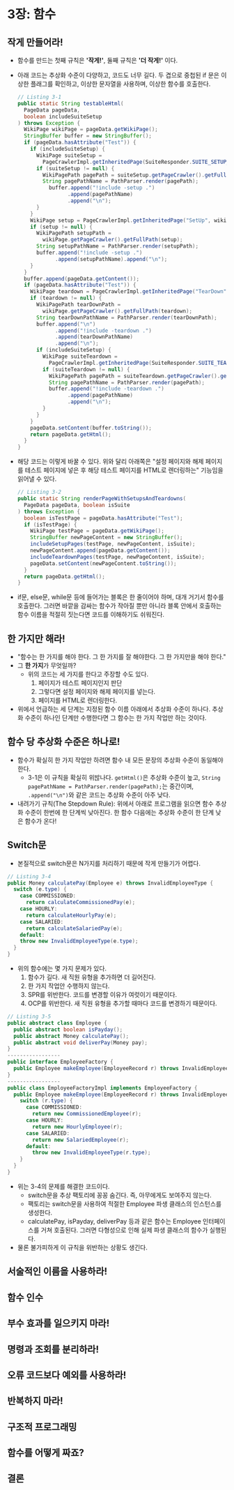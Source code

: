 # 3장: 함수

## 작게 만들어라!
* 함수를 만드는 첫째 규칙은 **'작게!'**, 둘째 규칙은 **'더 작게!'** 이다.

* 아래 코드는 추상화 수준이 다양하고, 코드도 너무 길다. 두 겹으로 중첩된 if 문은 이상한 플래그를 확인하고, 이상한 문자열을 사용하며, 이상한 함수를 호출한다.
  ```java
  // Listing 3-1
  public static String testableHtml(
    PageData pageData,
    boolean includeSuiteSetup
  ) throws Exception {
    WikiPage wikiPage = pageData.getWikiPage();
    StringBuffer buffer = new StringBuffer();
    if (pageData.hasAttribute("Test")) {
      if (includeSuiteSetup) {
        WikiPage suiteSetup =
          PageCrawlerImpl.getInheritedPage(SuiteResponder.SUITE_SETUP_NAME, wikiPage);
        if (suiteSetup != null) {
          WikiPagePath pagePath = suiteSetup.getPageCrawler().getFullPath(suiteSetup);
          String pagePathName = PathParser.render(pagePath);
            buffer.append("!include -setup .")
                  .append(pagePathName)
                  .append("\n");
        }
      }
      WikiPage setup = PageCrawlerImpl.getInheritedPage("SetUp", wikiPage);
      if (setup != null) {
        WikiPagePath setupPath =
          wikiPage.getPageCrawler().getFullPath(setup);
        String setupPathName = PathParser.render(setupPath);
        buffer.append("!include -setup .")
              .append(setupPathName).append("\n");
      }
    }
    buffer.append(pageData.getContent());
    if (pageData.hasAttribute("Test")) {
      WikiPage teardown = PageCrawlerImpl.getInheritedPage("TearDown", wikiPage);
      if (teardown != null) {
        WikiPagePath tearDownPath =
          wikiPage.getPageCrawler().getFullPath(teardown);
        String tearDownPathName = PathParser.render(tearDownPath);
        buffer.append("\n")
              .append("!include -teardown .")
              .append(tearDownPathName)
              .append("\n");
        if (includeSuiteSetup) {
          WikiPage suiteTeardown =
            PageCrawlerImpl.getInheritedPage(SuiteResponder.SUITE_TEARDOWN_NAME, wikiPage);
          if (suiteTeardown != null) {
            WikiPagePath pagePath = suiteTeardown.getPageCrawler().getFullPath(suiteTeardown);
            String pagePathName = PathParser.render(pagePath);
            buffer.append("!include -teardown .")
                  .append(pagePathName)
                  .append("\n");
          }
        }
      }
      pageData.setContent(buffer.toString());
      return pageData.getHtml();
    }
  }
  ```
* 해당 코드는 이렇게 바꿀 수 있다. 위와 달리 아래쪽은 "설정 페이지와 해제 페이지를 테스트 페이지에 넣은 후 해당 테스트 페이지를 HTML로 렌더링하는" 기능임을 읽어낼 수 있다.
  ```java
  // Listing 3-2
  public static String renderPageWithSetupsAndTeardowns(
    PageData pageData, boolean isSuite
  ) throws Exception {
    boolean isTestPage = pageData.hasAttribute("Test");
    if (isTestPage) {
      WikiPage testPage = pageData.getWikiPage();
      StringBuffer newPageContent = new StringBuffer();
      includeSetupPages(testPage, newPageContent, isSuite);
      newPageContent.append(pageData.getContent());
      includeTeardownPages(testPage, newPageContent, isSuite);
      pageData.setContent(newPageContent.toString());
    }
    return pageData.getHtml();
  }
  ```

* if문, else문, while문 등에 들어가는 블록은 한 줄이어야 하며, 대개 거기서 함수를 호출한다. 그러면 바깥을 감싸는 함수가 작아질 뿐만 아니라 블록 안에서 호출하는 함수 이름을 적절히 짓는다면 코드를 이해하기도 쉬워진다.

## 한 가지만 해라!
* "함수는 한 가지를 해야 한다. 그 한 가지를 잘 해야한다. 그 한 가지만을 해야 한다."
* 그 **한 가지**가 무엇일까?
  * 위의 코드는 세 가지를 한다고 주장할 수도 있다.
    1. 페이지가 테스트 페이지인지 판단
    2. 그렇다면 설정 페이지와 해제 페이지를 넣는다.
    3. 페이지를 HTML로 렌더링한다.
* 위에서 언급하는 세 단계는 지정된 함수 이름 아래에서 추상화 수준이 하나다. 추상화 수준이 하나인 단계만 수행한다면 그 함수는 한 가지 작업만 하는 것이다.

## 함수 당 추상화 수준은 하나로!
* 함수가 확실히 한 가지 작업만 하려면 함수 내 모든 문장의 추상화 수준이 동일해야 한다.
  * 3-1은 이 규칙을 확실히 위밚나다. `getHtml()`은 추상화 수준이 높고, `String pagePathName = PathParser.render(pagePath);`는 중간이며, `.append("\n")`와 같은 코드는 추상화 수준이 아주 낮다.
* 내려가기 규칙(The Stepdown Rule): 위에서 아래로 프로그램을 읽으면 함수 추상화 수준이 한번에 한 단계씩 낮아진다. 한 함수 다음에는 추상화 수준이 한 단계 낮은 함수가 온다!

## Switch문
* 본질적으로 switch문은 N가지를 처리하기 때문에 작게 만들기가 어렵다.
```java
// Listing 3-4
public Money calculatePay(Employee e) throws InvalidEmployeeType {
  switch (e.type) {
    case COMMISSIONED:
      return calculateCommissionedPay(e);
    case HOURLY:
      return calculateHourlyPay(e);
    case SALARIED:
      return calculateSalariedPay(e);
    default:
    throw new InvalidEmployeeType(e.type);
  }
}
```
* 위의 함수에는 몇 가지 문제가 있다.
  1. 함수가 길다. 새 직원 유형을 추가하면 더 길어진다.
  2. 한 가지 작업안 수행하지 않는다.
  3. SPR를 위반한다. 코드를 변경할 이유가 여럿이기 때문이다.
  4. OCP를 위반한다. 새 직원 유형을 추가할 때마다 코드를 변경하기 때문이다.
```java
// Listing 3-5
public abstract class Employee {
  public abstract boolean isPayday();
  public abstract Money calculatePay();
  public abstract void deliverPay(Money pay);
}
-----------------
public interface EmployeeFactory {
  public Employee makeEmployee(EmployeeRecord r) throws InvalidEmployeeType;
}
-----------------
public class EmployeeFactoryImpl implements EmployeeFactory {
  public Employee makeEmployee(EmployeeRecord r) throws InvalidEmployeeType {
    switch (r.type) {
      case COMMISSIONED:
        return new CommissionedEmployee(r);
      case HOURLY:
        return new HourlyEmployee(r);
      case SALARIED:
        return new SalariedEmployee(r);
      default:
        throw new InvalidEmployeeType(r.type);
    }
  }
}
```
* 위는 3-4의 문제를 해결한 코드이다.
  * switch문을 추상 팩토리에 꽁꽁 숨긴다. 즉, 아무에게도 보여주지 않는다.
  * 팩토리는 switch문을 사용하여 적절한 Employee 파생 클래스의 인스턴스를 생성한다.
  * calculatePay, isPayday, deliverPay 등과 같은 함수는 Employee 인터페이스를 거쳐 호출된다. 그러면 다형성으로 인해 실제 파생 클래스의 함수가 실행된다.
* 물론 불가피하게 이 규칙을 위반하는 상황도 생긴다.

## 서술적인 이름을 사용하라!

## 함수 인수

## 부수 효과를 일으키지 마라!

## 명령과 조회를 분리하라!

## 오류 코드보다 예외를 사용하라!

## 반복하지 마라!

## 구조적 프로그래밍

## 함수를 어떻게 짜죠?

## 결론